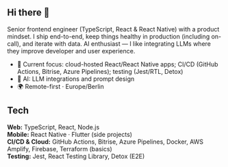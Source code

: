 ## Hi there 👋

Senior frontend engineer (TypeScript, React & React Native) with a product mindset. I ship end-to-end, keep things healthy in production (including on-call), and iterate with data. AI enthusiast — I like integrating LLMs where they improve developer and user experience.

- 🔭 Current focus: cloud-hosted React/React Native apps; CI/CD (GitHub Actions, Bitrise, Azure Pipelines); testing (Jest/RTL, Detox)
- 🧠 AI: LLM integrations and prompt design
- 🌍 Remote-first · Europe/Berlin

## Tech
**Web:** TypeScript, React, Node.js  
**Mobile:** React Native · Flutter (side projects)  
**CI/CD & Cloud:** GitHub Actions, Bitrise, Azure Pipelines, Docker, AWS Amplify, Firebase, Terraform (basics)  
**Testing:** Jest, React Testing Library, Detox (E2E)
